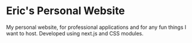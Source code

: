 # Eric's Personal Website
My personal website, for professional applications and for any fun things I want to host. Developed
using next.js and CSS modules.
